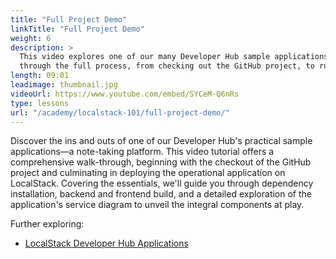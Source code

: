 ```yaml
---
title: "Full Project Demo"
linkTitle: "Full Project Demo"
weight: 6
description: >
  This video explores one of our many Developer Hub sample applications, a note-taking application. We'll take you
  through the full process, from checking out the GitHub project, to running the functioning app on LocalStack. 
length: 09:01
leadimage: thumbnail.jpg
videoUrl: https://www.youtube.com/embed/SYCeM-Q6nRs
type: lessons
url: "/academy/localstack-101/full-project-demo/"
---
```


Discover the ins and outs of one of our Developer Hub's practical sample applications—a note-taking platform. 
This video tutorial offers a comprehensive walk-through, beginning with the checkout of the GitHub project and
culminating in deploying the operational application on LocalStack. Covering the essentials, we'll guide you
through dependency installation, backend and frontend build, and a detailed exploration of the application's service
diagram to unveil the integral components at play.

Further exploring:

- [LocalStack Developer Hub Applications](https://docs.localstack.cloud/applications)